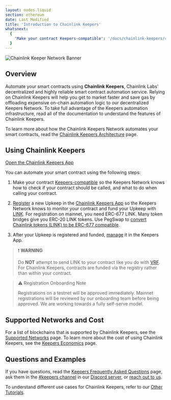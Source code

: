 ```yaml
---
layout: nodes.liquid
section: ethereum
date: Last Modified
title: 'Introduction to Chainlink Keepers'
whatsnext:
  {
    'Make your contract Keepers-compatible': '/docs/chainlink-keepers/compatible-contracts/',
  }
---
```

![Chainlink Keeper Network Banner](/images/contract-devs/generic-banner.png)

## Overview

Automate your smart contracts using **Chainlink Keepers**, Chainlink Labs' decentralized and highly reliable smart contract automation service. Relying on Chainlink Keepers will help you get to market faster and save gas by offloading expensive on-chain automation logic to our decentralized Keepers Network. To take full advantage of the Keepers automation infrastructure, read all of the documentation to understand the features of Chainlink Keepers.

To learn more about how the Chainlink Keepers Network automates your smart contracts, read the [Chainlink Keepers Architecture](../overview) page.


## Using Chainlink Keepers

<div class="remix-callout">
    <a href="https://keepers.chain.link" >Open the Chainlink Keepers App</a>
</div>

You can automate your smart contract using the following steps:

1. Make your contract [Keepers-compatible](../compatible-contracts/) so the Keepers Network knows how to check if your contract should be called, and what to do when calling your contract.

1. [Register](../register-upkeep/) a new Upkeep in the [Chainlink Keepers App](https://keepers.chain.link) so the Keepers Network knows to monitor your contract and fund your Upkeep with [LINK](../../link-token-contracts/). For registration on mainnet, you need ERC-677 LINK. Many token bridges give you ERC-20 LINK tokens. Use PegSwap to [convert Chainlink tokens (LINK) to be ERC-677 compatible](https://pegswap.chain.link/).

1. After your Upkeep is registered and funded, [manage](../manage-upkeeps/) it in the Keepers App.

> ❗️ **WARNING**
>
> Do **NOT** attempt to send LINK to your contract like you do with [VRF](../../get-a-random-number/). For Chainlink Keepers, contracts are funded via the registry rather than within your contract.


> ⚠️ Registration Onboarding Note
>
> Registrations on a testnet will be approved immediately. Mainnet registrations will be reviewed by our onboarding team before being approved. We are working towards a fully self-serve model.

## Supported Networks and Cost

For a list of blockchains that is supported by Chainlink Keepers, see the [Supported Networks](../supported-networks)  page. To learn more about the cost of using Chainlink Keepers, see the [Keepers Economics](../keeper-economics) page.


## Questions and Examples

If you have questions, read the [Keepers Frequently Asked Questions](../faqs/) page, ask them in the [#keepers channel](https://discord.com/channels/592041321326182401/821350860302581771) in our [Discord server](https://discord.gg/qj9qarT), or [reach out to us](https://forms.gle/WadxnzzjHPtta5Zd9). 

To understand different use cases for Chainlink Keepers, refer to our [Other Tutorials](/docs/Introduction/getting-started/other-tutorials/).
